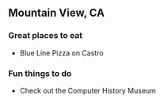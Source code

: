 ## Mountain View, CA

### Great places to eat
- Blue Line Pizza on Castro

### Fun things to do
- Check out the Computer History Museum
